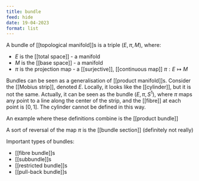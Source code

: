 ```yaml
---
title: bundle
feed: hide
date: 19-04-2023
format: list
---
```



A bundle of [[topological manifold]]s is a triple $(E, \pi, M)$, where:
- $E$ is the [[total space]] - a manifold
- $M$ is the [[base space]] - a manifold
- $\pi$ is the projection map - a [[surjective]], [[continuous map]] $\pi: E\mapsto M$

Bundles can be seen as a generalisation of [[product manifold]]s. Consider the [[Mobius strip]], denoted $E$. Locally, it looks like the [[cylinder]], but it is not the same. Actually, it can be seen as the bundle $(E, \pi, S^1)$, where $\pi$ maps any point to a line along the center of the strip, and the [[fibre]] at each point is $[0,1]$. The cylinder cannot be defined in this way.

An example where these definitions combine is the [[product bundle]]

A sort of reversal of the map $\pi$ is the [[bundle section]] (definitely not really)

Important types of bundles:
- [[fibre bundle]]s
- [[subbundle]]s
- [[restricted bundle]]s
- [[pull-back bundle]]s

